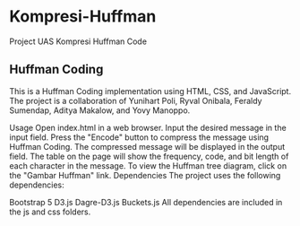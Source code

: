 # Kompresi-Huffman
Project UAS Kompresi Huffman Code

## Huffman Coding
This is a Huffman Coding implementation using HTML, CSS, and JavaScript. The project is a collaboration of Yunihart Poli, Ryval Onibala, Feraldy Sumendap, Aditya Makalow, and Yovy Manoppo.

Usage
Open index.html in a web browser.
Input the desired message in the input field.
Press the "Encode" button to compress the message using Huffman Coding.
The compressed message will be displayed in the output field.
The table on the page will show the frequency, code, and bit length of each character in the message.
To view the Huffman tree diagram, click on the "Gambar Huffman" link.
Dependencies
The project uses the following dependencies:

Bootstrap 5
D3.js
Dagre-D3.js
Buckets.js
All dependencies are included in the js and css folders.
